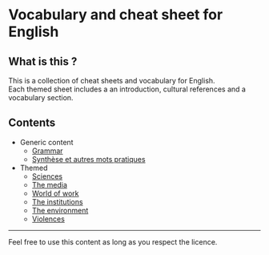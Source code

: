 # Vocabulary and cheat sheet for English

## What is this ?

This is a collection of cheat sheets and vocabulary for English.  
Each themed sheet includes a an introduction, cultural references and a vocabulary section.

## Contents

* Generic content
    * [Grammar](./Generic/0%20-%20Grammaire.md)
    * [Synthèse et autres mots pratiques](./Generic/1%20-%20Utile.md)
* Themed
    * [Sciences](./Themed/1%20-%20Sciences.md)
    * [The media](./Themed/2%20-%20The%20media.md)
    * [World of work](./Themed/3%20-%20Work.md)
    * [The institutions](./Themed/4%20-%20Institutions.md)
    * [The environment](./Themed/5%20-%20Environment.md)
    * [Violences](./Themed/6%20-%20Violences.md)

***

Feel free to use this content as long as you respect the licence.
